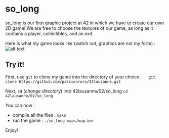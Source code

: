 # so_long
so_long is our first graphic project at 42 in which we have to create our own 2D game! We are free to choose the textures of our game, as long as it contains a player, collectibles, and an exit.

Here is what my game looks like (watch out, graphics are not my forte) :
![alt text](https://github.com/passionroro/42lausanne/blob/main/02/so_long/.gitignore/so_long-gif.gif)

## Try it!
First, use `git` to clone my game into the directory of your choice. 
`	git clone https://github.com/passionroro/42lausanne.git`

Next, `cd` (_change directory_) into 42lausanne/02/so_long
    `cd 42lausanne/02/so_long`
  
You can now : 
 - compile all the files :
 `make`
 - run the game :
 `./so_long maps/map.ber`

Enjoy!

